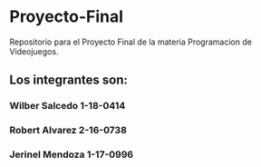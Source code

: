 # Proyecto-Final
Repositorio para el Proyecto Final de la materia Programacion de Videojuegos. 

## Los integrantes son: 

### Wilber Salcedo 1-18-0414
### Robert Alvarez 2-16-0738
### Jerinel Mendoza 1-17-0996

